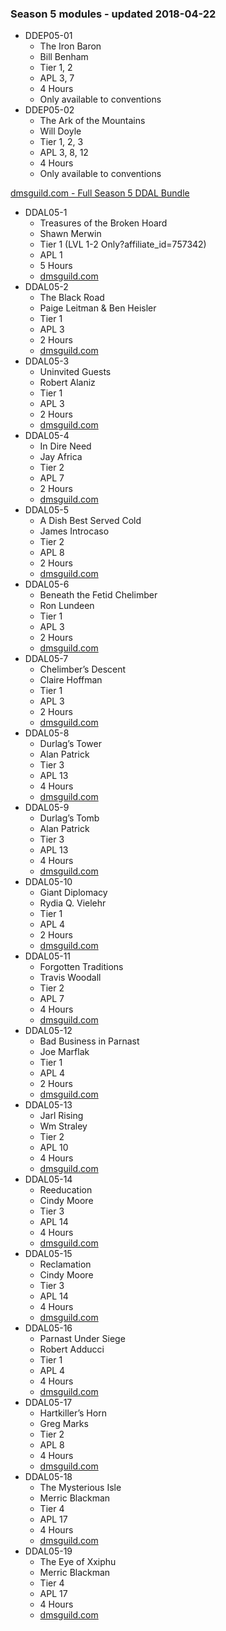 ### Season 5 modules - updated 2018-04-22
* DDEP05-01
    * The Iron Baron
    * Bill Benham
    * Tier 1, 2
    * APL 3, 7
    * 4 Hours
    * Only available to conventions
* DDEP05-02
    * The Ark of the Mountains
    * Will Doyle
    * Tier 1, 2, 3
    * APL 3, 8, 12
    * 4 Hours
    * Only available to conventions

[dmsguild.com - Full Season 5 DDAL Bundle](http://www.dmsguild.com/product/230535/DDAL05-Storm-Kings-Thunder-BUNDLE?affiliate_id=757342)

* DDAL05-1
    * Treasures of the Broken Hoard
    * Shawn Merwin
    * Tier 1 (LVL 1-2 Only?affiliate_id=757342)
    * APL 1
    * 5 Hours
    * [dmsguild.com](http://www.dmsguild.com/product/189132/DDAL0501-Treasure-of-the-Broken-Hoard-5e?affiliate_id=757342)
* DDAL05-2
    * The Black Road
    * Paige Leitman & Ben Heisler
    * Tier 1
    * APL 3
    * 2 Hours
    * [dmsguild.com](http://www.dmsguild.com/product/193201/DDAL0502-The-Black-Road-5e?affiliate_id=757342)
* DDAL05-3
    * Uninvited Guests
    * Robert Alaniz
    * Tier 1
    * APL 3
    * 2 Hours
    * [dmsguild.com](http://www.dmsguild.com/product/193202/DDAL0503-Uninvited-Guests-5e?affiliate_id=757342)
* DDAL05-4
    * In Dire Need
    * Jay Africa
    * Tier 2
    * APL 7
    * 2 Hours
    * [dmsguild.com](http://www.dmsguild.com/product/195810/DDAL0504-In-Dire-Need-5e?affiliate_id=757342)
* DDAL05-5
    * A Dish Best Served Cold
    * James Introcaso
    * Tier 2
    * APL 8
    * 2 Hours
    * [dmsguild.com](http://www.dmsguild.com/product/195811/DDAL0505-A-Dish-Best-Served-Cold-5e?affiliate_id=757342)
* DDAL05-6
    * Beneath the Fetid Chelimber
    * Ron Lundeen
    * Tier 1
    * APL 3
    * 2 Hours
    * [dmsguild.com](http://www.dmsguild.com/product/197743/DDAL0506-Beneath-the-Fetid-Chelimber-5e?affiliate_id=757342)
* DDAL05-7
    * Chelimber’s Descent
    * Claire Hoffman
    * Tier 1
    * APL 3
    * 2 Hours
    * [dmsguild.com](http://www.dmsguild.com/product/197746/DDAL0507-Chelimbers-Descent-5e?affiliate_id=757342)
* DDAL05-8
    * Durlag’s Tower
    * Alan Patrick
    * Tier 3
    * APL 13
    * 4 Hours
    * [dmsguild.com](http://www.dmsguild.com/product/199490/DDAL0508-Durlags-Tower-5e?affiliate_id=757342)
* DDAL05-9
    * Durlag’s Tomb
    * Alan Patrick
    * Tier 3
    * APL 13
    * 4 Hours
    * [dmsguild.com](http://www.dmsguild.com/product/199491/DDAL0509-Durlags-Tomb-5e?affiliate_id=757342)
* DDAL05-10
    * Giant Diplomacy
    * Rydia Q. Vielehr
    * Tier 1
    * APL 4
    * 2 Hours
    * [dmsguild.com](http://www.dmsguild.com/product/199492/DDAL0510-Giant-Diplomacy-5e?affiliate_id=757342)
* DDAL05-11
    * Forgotten Traditions
    * Travis Woodall
    * Tier 2
    * APL 7
    * 4 Hours
    * [dmsguild.com](http://www.dmsguild.com/product/199495/DDAL0511-Forgotten-Traditions-5e?affiliate_id=757342)
* DDAL05-12
    * Bad Business in Parnast
    * Joe Marflak
    * Tier 1
    * APL 4
    * 2 Hours
    * [dmsguild.com](http://www.dmsguild.com/product/202446/DDAL0512-Bad-Business-in-Parnast-5e?affiliate_id=757342)
* DDAL05-13
    * Jarl Rising
    * Wm Straley
    * Tier 2
    * APL 10
    * 4 Hours
    * [dmsguild.com](http://www.dmsguild.com/product/202448/DDAL0513-Jarl-Rising-5e?affiliate_id=757342)
* DDAL05-14
    * Reeducation
    * Cindy Moore
    * Tier 3
    * APL 14
    * 4 Hours
    * [dmsguild.com](http://www.dmsguild.com/product/202449/DDAL0514-Reeducation-5e?affiliate_id=757342)
* DDAL05-15
    * Reclamation
    * Cindy Moore
    * Tier 3
    * APL 14
    * 4 Hours
    * [dmsguild.com](http://www.dmsguild.com/product/202450/DDAL0515-Reclamation-5e?affiliate_id=757342)
* DDAL05-16
    * Parnast Under Siege
    * Robert Adducci
    * Tier 1
    * APL 4
    * 4 Hours
    * [dmsguild.com](http://www.dmsguild.com/product/204801/DDAL0516-Parnast-Under-Siege-5e?affiliate_id=757342)
* DDAL05-17
    * Hartkiller’s Horn
    * Greg Marks
    * Tier 2
    * APL 8
    * 4 Hours
    * [dmsguild.com](http://www.dmsguild.com/product/206285/DDAL0517-Hartkillers-Horn-5e?affiliate_id=757342)
* DDAL05-18
    * The Mysterious Isle
    * Merric Blackman
    * Tier 4
    * APL 17
    * 4 Hours
    * [dmsguild.com](http://www.dmsguild.com/product/204803/DDAL0518-The-Mysterious-Isle-5e?affiliate_id=757342)
* DDAL05-19
    * The Eye of Xxiphu
    * Merric Blackman
    * Tier 4
    * APL 17
    * 4 Hours
    * [dmsguild.com](http://www.dmsguild.com/product/204805/DDAL0519-Eye-of-Xxiphu-5e?affiliate_id=757342)
